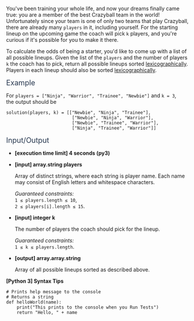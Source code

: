 <p>You've been training your whole life, and now your dreams finally came true: you are a member of the best Crazyball team in the world! Unfortunately since your team is one of only two teams that play Crazyball, there are already many <code>players</code> in it, including yourself. For the starting lineup on the upcoming game the coach will pick <code>k</code> players, and you're curious if it's possible for you to make it there.</p>
<p>To calculate the odds of being a starter, you'd like to come up with a list of all possible lineups. Given the list of the <code>players</code> and the number of players <code>k</code> the coach has to pick, return all possible lineups sorted <a href="keyword://lexicographical-order-for-arrays" target="_blank">lexicographically</a>. Players in each lineup should also be sorted <a href="keyword://lexicographical-order-for-strings" target="_blank">lexicographically</a>.</p>
<p><span class="markdown--header" style="color:#2b3b52;font-size:1.4em">Example</span></p>
<p>For <code>players = ["Ninja", "Warrior", "Trainee", "Newbie"]</code> and <code>k = 3</code>,<br />
the output should be</p>
<pre><code>solution(players, k) = [["Newbie", "Ninja", "Trainee"], 
                         ["Newbie", "Ninja", "Warrior"], 
                         ["Newbie", "Trainee", "Warrior"], 
                         ["Ninja", "Trainee", "Warrior"]]
</code></pre>
<p><span class="markdown--header" style="color:#2b3b52;font-size:1.4em">Input/Output</span></p>
<ul>
<li>
<p><strong>[execution time limit] 4 seconds (py3)</strong></p>
</li>
<li>
<p><strong>[input] array.string players</strong></p>
<p>Array of distinct strings, where each string is player name. Each name may consist of English letters and whitespace characters.</p>
<p><em>Guaranteed constraints:</em><br />
<code>1 ≤ players.length ≤ 10</code>,<br />
<code>2 ≤ players[i].length ≤ 15</code>.</p>
</li>
<li>
<p><strong>[input] integer k</strong></p>
<p>The number of players the coach should pick for the lineup.</p>
<p><em>Guaranteed constraints:</em><br />
<code>1 ≤ k ≤ players.length</code>.</p>
</li>
<li>
<p><strong>[output] array.array.string</strong></p>
<p>Array of all possible lineups sorted as described above.</p>
</li>
</ul>
<p><strong>[Python 3] Syntax Tips</strong></p>
<pre><code class="language-python"><span class="hljs-comment"># Prints help message to the console</span>
<span class="hljs-comment"># Returns a string</span>
<span class="hljs-keyword">def</span> <span class="hljs-title function_">helloWorld</span>(<span class="hljs-params">name</span>):
    <span class="hljs-built_in">print</span>(<span class="hljs-string">"This prints to the console when you Run Tests"</span>)
    <span class="hljs-keyword">return</span> <span class="hljs-string">"Hello, "</span> + name

</code></pre>
